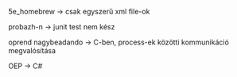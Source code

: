 5e_homebrew -> csak egyszerű xml file-ok

probazh-n -> junit test nem kész

oprend nagybeadando -> C-ben, process-ek közötti kommunikáció megvalósítása

OEP -> C#

